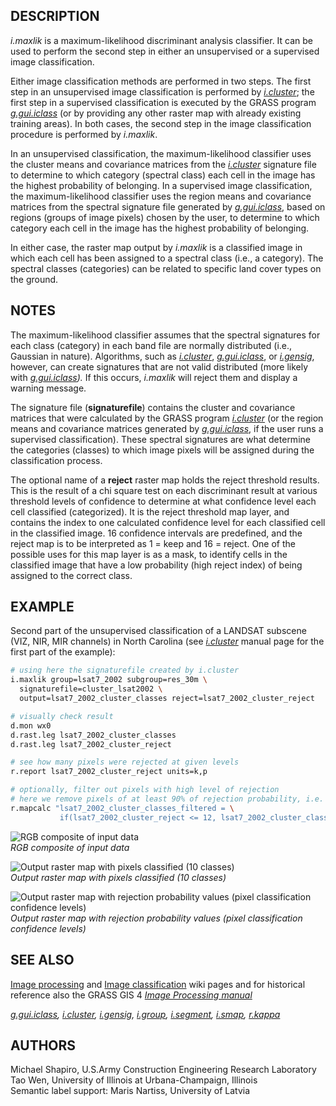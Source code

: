 ## DESCRIPTION

*i.maxlik* is a maximum-likelihood discriminant analysis classifier. It
can be used to perform the second step in either an unsupervised or a
supervised image classification.

Either image classification methods are performed in two steps. The
first step in an unsupervised image classification is performed by
*[i.cluster](i.cluster.md)*; the first step in a supervised
classification is executed by the GRASS program
*[g.gui.iclass](g.gui.iclass.md)* (or by providing any other raster map
with already existing training areas). In both cases, the second step in
the image classification procedure is performed by *i.maxlik*.

In an unsupervised classification, the maximum-likelihood classifier
uses the cluster means and covariance matrices from the
*[i.cluster](i.cluster.md)* signature file to determine to which
category (spectral class) each cell in the image has the highest
probability of belonging. In a supervised image classification, the
maximum-likelihood classifier uses the region means and covariance
matrices from the spectral signature file generated by
*[g.gui.iclass](g.gui.iclass.md)*, based on regions (groups of image
pixels) chosen by the user, to determine to which category each cell in
the image has the highest probability of belonging.

In either case, the raster map output by *i.maxlik* is a classified
image in which each cell has been assigned to a spectral class (i.e., a
category). The spectral classes (categories) can be related to specific
land cover types on the ground.

## NOTES

The maximum-likelihood classifier assumes that the spectral signatures
for each class (category) in each band file are normally distributed
(i.e., Gaussian in nature). Algorithms, such as
*[i.cluster](i.cluster.md)*, *[g.gui.iclass](g.gui.iclass.md)*, or
*[i.gensig](i.gensig.md)*, however, can create signatures that are not
valid distributed (more likely with *[g.gui.iclass](g.gui.iclass.md)).*
If this occurs, *i.maxlik* will reject them and display a warning
message.

The signature file (**signaturefile**) contains the cluster and
covariance matrices that were calculated by the GRASS program
*[i.cluster](i.cluster.md)* (or the region means and covariance matrices
generated by *[g.gui.iclass](g.gui.iclass.md)*, if the user runs a
supervised classification). These spectral signatures are what determine
the categories (classes) to which image pixels will be assigned during
the classification process.

The optional name of a **reject** raster map holds the reject threshold
results. This is the result of a chi square test on each discriminant
result at various threshold levels of confidence to determine at what
confidence level each cell classified (categorized). It is the reject
threshold map layer, and contains the index to one calculated confidence
level for each classified cell in the classified image. 16 confidence
intervals are predefined, and the reject map is to be interpreted as 1 =
keep and 16 = reject. One of the possible uses for this map layer is as
a mask, to identify cells in the classified image that have a low
probability (high reject index) of being assigned to the correct class.

## EXAMPLE

Second part of the unsupervised classification of a LANDSAT subscene
(VIZ, NIR, MIR channels) in North Carolina (see
*[i.cluster](i.cluster.md)* manual page for the first part of the
example):

```sh
# using here the signaturefile created by i.cluster
i.maxlik group=lsat7_2002 subgroup=res_30m \
  signaturefile=cluster_lsat2002 \
  output=lsat7_2002_cluster_classes reject=lsat7_2002_cluster_reject

# visually check result
d.mon wx0
d.rast.leg lsat7_2002_cluster_classes
d.rast.leg lsat7_2002_cluster_reject

# see how many pixels were rejected at given levels
r.report lsat7_2002_cluster_reject units=k,p

# optionally, filter out pixels with high level of rejection
# here we remove pixels of at least 90% of rejection probability, i.e. categories 12-16
r.mapcalc "lsat7_2002_cluster_classes_filtered = \
           if(lsat7_2002_cluster_reject <= 12, lsat7_2002_cluster_classes, null())"
```

![RGB composite of input data](i_maxlik_rgb.png)  
*RGB composite of input data*

![Output raster map with pixels classified (10 classes)](i_maxlik_classes.png)  
*Output raster map with pixels classified (10 classes)*

![Output raster map with rejection probability values (pixel classification confidence levels)](i_maxlik_rejection.png)  
*Output raster map with rejection probability values (pixel classification confidence levels)*

## SEE ALSO

[Image processing](https://grasswiki.osgeo.org/wiki/Image_processing)
and [Image
classification](https://grasswiki.osgeo.org/wiki/Image_classification)
wiki pages and for historical reference also the GRASS GIS 4 *[Image
Processing
manual](https://grass.osgeo.org/gdp/imagery/grass4_image_processing.pdf)*

*[g.gui.iclass](g.gui.iclass.md), [i.cluster](i.cluster.md),
[i.gensig](i.gensig.md), [i.group](i.group.md),
[i.segment](i.segment.md), [i.smap](i.smap.md), [r.kappa](r.kappa.md)*

## AUTHORS

Michael Shapiro, U.S.Army Construction Engineering Research Laboratory  
Tao Wen, University of Illinois at Urbana-Champaign, Illinois  
Semantic label support: Maris Nartiss, University of Latvia

